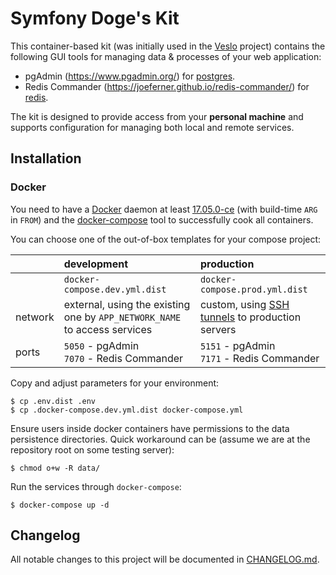
# Symfony Doge's Kit

This container-based kit (was initially used in the [Veslo](https://github.com/symfony-doge/veslo) project)
contains the following GUI tools for managing data & processes of your web application:

- pgAdmin (https://www.pgadmin.org/) for [postgres](https://hub.docker.com/_/postgres).
- Redis Commander (https://joeferner.github.io/redis-commander/) for [redis](https://hub.docker.com/_/redis/).

The kit is designed to provide access from your **personal machine** and supports configuration for managing both local and remote services. 

## Installation

### Docker

You need to have a [Docker](https://docs.docker.com/install) daemon at least [17.05.0-ce](https://docs.docker.com/engine/release-notes/#17050-ce)
(with build-time `ARG` in `FROM`) and the [docker-compose](https://docs.docker.com/compose) tool to successfully cook all containers.

You can choose one of the out-of-box templates for your compose project:

|         | development     | production    |
| :------ | :------ | :------ |
|         | `docker-compose.dev.yml.dist` | `docker-compose.prod.yml.dist` |
| network | external, using the existing one by `APP_NETWORK_NAME` to access services | custom, using [SSH tunnels](https://github.com/symfony-doge/docker-ssh-tunnel) to production servers       |
| ports   | `5050` - pgAdmin<br />`7070` - Redis Commander | `5151` - pgAdmin<br />`7171` - Redis Commander |

Copy and adjust parameters for your environment: 

```
$ cp .env.dist .env
$ cp .docker-compose.dev.yml.dist docker-compose.yml
```

Ensure users inside docker containers have permissions to the data persistence directories.
Quick workaround can be (assume we are at the repository root on some testing server):

```
$ chmod o+w -R data/
```

Run the services through `docker-compose`:

```
$ docker-compose up -d
```

## Changelog
All notable changes to this project will be documented in [CHANGELOG.md](CHANGELOG.md).